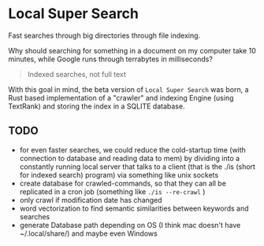 # Local Super Search
Fast searches through big directories through file indexing.

Why should searching for something in a document on my computer take 10 minutes,
while Google runs through terrabytes in milliseconds?
> Indexed searches, not full text

With this goal in mind, the beta version of `Local Super Search` was born, a
Rust based implementation of a "crawler" and indexing Engine (using TextRank) and 
storing the index in a SQLITE database.

## TODO
- for even faster searches, we could reduce the cold-startup time (with connection to database and reading data to mem)
	by dividing into a constantly running local server that talks to a client (that is the ./is (short for indexed search) program) via something like unix sockets
- create database for crawled-commands, so that they can all be replicated in a cron job (something like `./is --re-crawl` )
- only crawl if modification date has changed
- word vectorization to find semantic similarities between keywords and searches
- generate Database path depending on OS (I think mac doesn't have ~/.local/share/) and maybe even Windows

